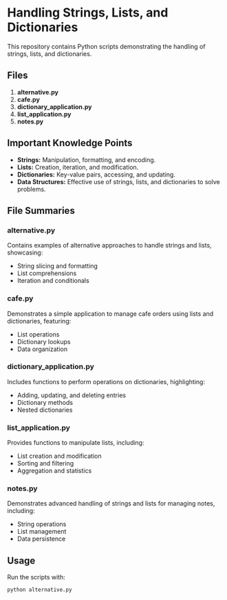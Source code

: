 # Handling Strings, Lists, and Dictionaries

This repository contains Python scripts demonstrating the handling of strings, lists, and dictionaries.

## Files

1. **alternative.py**
2. **cafe.py**
3. **dictionary_application.py**
4. **list_application.py**
5. **notes.py**

## Important Knowledge Points

- **Strings:** Manipulation, formatting, and encoding.
- **Lists:** Creation, iteration, and modification.
- **Dictionaries:** Key-value pairs, accessing, and updating.
- **Data Structures:** Effective use of strings, lists, and dictionaries to solve problems.

## File Summaries

### alternative.py

Contains examples of alternative approaches to handle strings and lists, showcasing:
- String slicing and formatting
- List comprehensions
- Iteration and conditionals

### cafe.py

Demonstrates a simple application to manage cafe orders using lists and dictionaries, featuring:
- List operations
- Dictionary lookups
- Data organization

### dictionary_application.py

Includes functions to perform operations on dictionaries, highlighting:
- Adding, updating, and deleting entries
- Dictionary methods
- Nested dictionaries

### list_application.py

Provides functions to manipulate lists, including:
- List creation and modification
- Sorting and filtering
- Aggregation and statistics

### notes.py

Demonstrates advanced handling of strings and lists for managing notes, including:
- String operations
- List management
- Data persistence

## Usage

Run the scripts with:

```bash
python alternative.py
